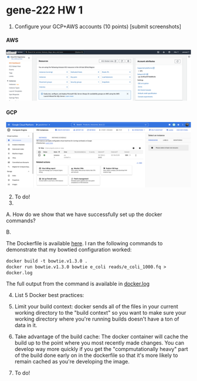 # gene-222 HW 1

1. Configure your GCP+AWS accounts (10 points) [submit screenshots]

#### AWS
![screenshot of AWS configuration](./aws.png)

#### GCP
![screenshot of GCP configuration](./gcp.png)


2. To do!
3. 
A. How do we show that we have successfully set up the docker commands?

B.

The Dockerfile is available [here](./Dockerfile). I ran the following commands to demonstrate that my bowtied configuration worked:
```
docker build -t bowtie.v1.3.0 .
docker run bowtie.v1.3.0 bowtie e_coli reads/e_coli_1000.fq > docker.log
```
The full output from the command is available in [docker.log](./docker.log)

4. List 5 Docker best practices:
1. Limit your build context: docker sends all of the files in your current working directory to the "build context" so you want to make sure your working directory where you're running builds doesn't have a ton of data in it.
2. Take advantage of the build cache: The docker container will cache the build up to the point where you most recently made changes. You can develop way more quickly if you get the "compmutationally heavy" part of the build done early on in the dockerfile so that it's more likely to remain cached as you're developing the image.




5. To do!
